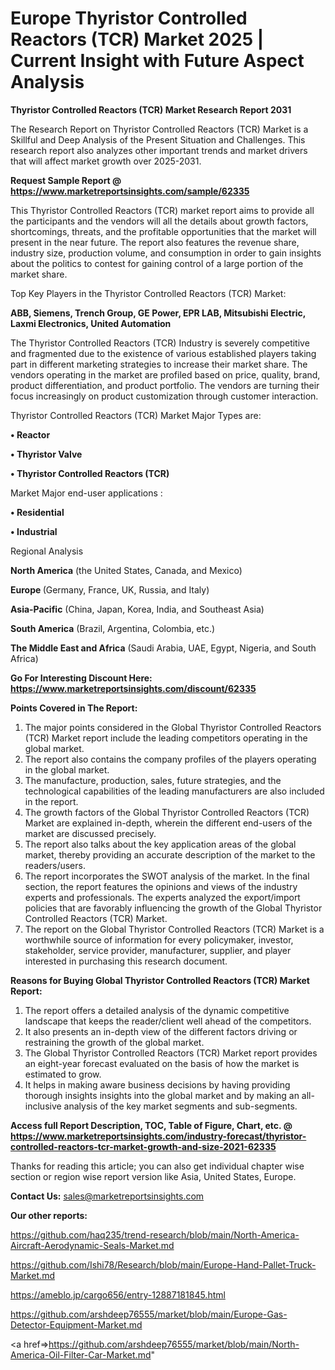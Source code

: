 # Europe Thyristor Controlled Reactors (TCR) Market 2025 | Current Insight with Future Aspect Analysis

<strong>Thyristor Controlled Reactors (TCR) Market Research Report 2031</strong>

The Research Report on Thyristor Controlled Reactors (TCR) Market is a Skillful and Deep Analysis of the Present Situation and Challenges. This research report also analyzes other important trends and market drivers that will affect market growth over 2025-2031.

<strong>Request Sample Report @ <a href=https://www.marketreportsinsights.com/sample/62335>https://www.marketreportsinsights.com/sample/62335</a></strong>

This Thyristor Controlled Reactors (TCR) market report aims to provide all the participants and the vendors will all the details about growth factors, shortcomings, threats, and the profitable opportunities that the market will present in the near future. The report also features the revenue share, industry size, production volume, and consumption in order to gain insights about the politics to contest for gaining control of a large portion of the market share.

Top Key Players in the Thyristor Controlled Reactors (TCR) Market:

<strong>ABB, Siemens, Trench Group, GE Power, EPR LAB, Mitsubishi Electric, Laxmi Electronics, United Automation</strong>

The Thyristor Controlled Reactors (TCR) Industry is severely competitive and fragmented due to the existence of various established players taking part in different marketing strategies to increase their market share. The vendors operating in the market are profiled based on price, quality, brand, product differentiation, and product portfolio. The vendors are turning their focus increasingly on product customization through customer interaction.

Thyristor Controlled Reactors (TCR) Market Major Types are:

<strong>• Reactor

• Thyristor Valve

• Thyristor Controlled Reactors (TCR)</strong>

Market Major end-user applications :

<strong>• Residential

• Industrial</strong>

Regional Analysis

</u><strong><b>North America</b></strong> (the United States, Canada, and Mexico)

<strong><b>Europe </b></strong>(Germany, France, UK, Russia, and Italy)

<strong><b>Asia-Pacific</b></strong> (China, Japan, Korea, India, and Southeast Asia)

<strong><b>South America</b></strong> (Brazil, Argentina, Colombia, etc.)

<strong><b>The Middle East and Africa</b></strong> (Saudi Arabia, UAE, Egypt, Nigeria, and South Africa)

<strong>Go For Interesting Discount Here: <a href=https://www.marketreportsinsights.com/discount/62335>https://www.marketreportsinsights.com/discount/62335</a></strong>

<strong>Points Covered in The Report:</strong>
<ol>
  <li>The major points considered in the Global Thyristor Controlled Reactors (TCR) Market report include the leading competitors operating in the global market.</li>
  <li>The report also contains the company profiles of the players operating in the global market.</li>
  <li>The manufacture, production, sales, future strategies, and the technological capabilities of the leading manufacturers are also included in the report.</li>
  <li>The growth factors of the Global Thyristor Controlled Reactors (TCR) Market are explained in-depth, wherein the different end-users of the market are discussed precisely.</li>
  <li>The report also talks about the key application areas of the global market, thereby providing an accurate description of the market to the readers/users.</li>
  <li>The report incorporates the SWOT analysis of the market. In the final section, the report features the opinions and views of the industry experts and professionals. The experts analyzed the export/import policies that are favorably influencing the growth of the Global Thyristor Controlled Reactors (TCR) Market.</li>
  <li>The report on the Global Thyristor Controlled Reactors (TCR) Market is a worthwhile source of information for every policymaker, investor, stakeholder, service provider, manufacturer, supplier, and player interested in purchasing this research document.</li>
</ol>
<strong>Reasons for Buying Global Thyristor Controlled Reactors (TCR) Market Report:</strong>

<ol>
  <li>The report offers a detailed analysis of the dynamic competitive landscape that keeps the reader/client well ahead of the competitors.</li>
  <li>It also presents an in-depth view of the different factors driving or restraining the growth of the global market.</li>
  <li>The Global Thyristor Controlled Reactors (TCR) Market report provides an eight-year forecast evaluated on the basis of how the market is estimated to grow.</li>
  <li>It helps in making aware business decisions by having providing thorough insights insights into the global market and by making an all-inclusive analysis of the key market segments and sub-segments.</li>
</ol>
<strong>Access full Report Description, TOC, Table of Figure, Chart, etc. @ <a href=https://www.marketreportsinsights.com/industry-forecast/thyristor-controlled-reactors-tcr-market-growth-and-size-2021-62335>https://www.marketreportsinsights.com/industry-forecast/thyristor-controlled-reactors-tcr-market-growth-and-size-2021-62335</a></strong>


Thanks for reading this article; you can also get individual chapter wise section or region wise report version like Asia, United States, Europe.

<strong>Contact Us:</strong>
sales@marketreportsinsights.com

<strong>Our other reports:</strong>

<a href=https://github.com/haq235/trend-research/blob/main/North-America-Aircraft-Aerodynamic-Seals-Market.md>https://github.com/haq235/trend-research/blob/main/North-America-Aircraft-Aerodynamic-Seals-Market.md</a>

<a href=https://github.com/Ishi78/Research/blob/main/Europe-Hand-Pallet-Truck-Market.md>https://github.com/Ishi78/Research/blob/main/Europe-Hand-Pallet-Truck-Market.md</a>

<a href=https://ameblo.jp/cargo656/entry-12887181845.html>https://ameblo.jp/cargo656/entry-12887181845.html</a>

<a href=https://github.com/arshdeep76555/market/blob/main/Europe-Gas-Detector-Equipment-Market.md>https://github.com/arshdeep76555/market/blob/main/Europe-Gas-Detector-Equipment-Market.md</a>

<a href=>https://github.com/arshdeep76555/market/blob/main/North-America-Oil-Filter-Car-Market.md</a>"

